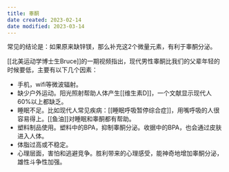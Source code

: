 ```yaml
---
title: 睾酮
date created: 2023-02-14
date modified: 2023-03-14
---
```


常见的结论是：如果原来缺锌镁，那么补充这2个微量元素，有利于睾酮分泌。

[[北美运动学博士生Bruce]]的一期视频指出，现代男性睾酮比我们的父辈年轻的时候要低，主要有以下几个因素：

- 手机，wifi等微波辐射。
- 缺少户外运动。阳光照射帮助人体产生[[维生素D]]，一个文献显示现代人60%以上都缺乏。
- 睡眠不足。比如现代人常见疾病：[[睡眠呼吸暂停综合症]]，用嘴呼吸的人很容易得上。[[鱼油]]对睡眠和睾酮都有帮助。
- 塑料制品使用。塑料中的BPA，抑制睾酮分泌。收据中的BPA，也会通过皮肤进入人体。
- 体脂过高或不稳定。
- 心理层面，害怕和逃避竞争。胜利带来的心理感受，能神奇地增加睾酮分泌，雄性斗争性加强。
